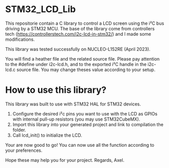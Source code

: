 # STM32_LCD_Lib

This repositorie contain a C library to control a LCD screen using the i²C bus driving by a STM32 MCU. The base of the library come from controllers tech (https://controllerstech.com/i2c-lcd-in-stm32/) and I made some modifications.

This library was tested successfully on NUCLEO-L152RE (April 2023).

You will find a heather file and the related source file.
Please pay attention to the #define under i2c-lcd.h, and to the exported i²C handle in the i2c-lcd.c source file. You may change theses value according to your setup.

# How to use this library?

This library was built to use with STM32 HAL for STM32 devices.

1. Configure the desired i²c pins you want to use with the LCD as GPIOs with internal pull-up resistors (you may use STM32CubeMX).
2. Import this library into your generated project and link to compilation the folder.
3. Call lcd_init() to initialize the LCD.

Your are now good to go!
You can now use all the function according to your preferences. 

Hope these may help you for your project.
Regards, Axel.
